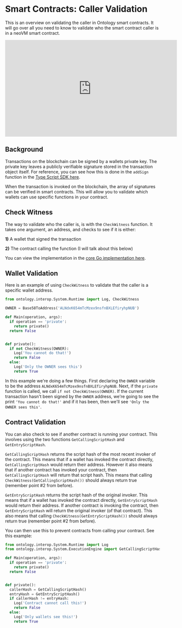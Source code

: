 # Smart Contracts: Caller Validation

This is an overview on validating the caller in Ontology smart contracts. It will go over all you need to know to validate who the smart contract caller is in a neoVM smart contract.

<iframe width="560" height="315" src="https://www.youtube.com/embed/m0CJWGxzJ6Q" frameborder="0" allow="accelerometer; autoplay; encrypted-media; gyroscope; picture-in-picture" allowfullscreen></iframe>

## Background

Transactions on the blockchain can be signed by a wallets private key. The private key leaves a publicly verifiable signature stored in the transaction object itself. For reference, you can see how this is done in the `addSign` function in the [Type Script SDK here](https://github.com/ontio/ontology-ts-sdk/blob/7fe82ed595ac28448305d86335aa69f17af3990f/src/transaction/transactionBuilder.ts#L96).

When the transaction is invoked on the blockchain, the array of signatures can be verified in smart contracts. This will allow you to validate which wallets can use specific functions in your contract.

## Check Witness

The way to validate who the caller is, is with the `CheckWitness` function. It takes one argument, an address, and checks to see if it is either:

  **1)** A wallet that signed the transaction

  **2)** The contract calling the function (I will talk about this below)

You can view the implementation in the [core Go implementation here](https://github.com/ontio/ontology/blob/197c07962366ecc50a67d4909a3250bb134c506f/smartcontract/smart_contract.go#L164).

## Wallet Validation

Here is an example of using `CheckWitness` to validate that the caller is a specific wallet address.

``` python
from ontology.interop.System.Runtime import Log, CheckWitness

OWNER = Base58ToAddress('ALNdxK654mTcMzex9nsfnBXLEfiryhpNUB')

def Main(operation, args):
  if operation == 'private':
    return private()
  return False


def private():
  if not CheckWitness(OWNER):
    Log('You cannot do that!')
    return False
  else:
    Log('Only the OWNER sees this')
    return True
```

In this example we're doing a few things. First declaring the `OWNER` variable to be the address `ALNdxK654mTcMzex9nsfnBXLEfiryhpNUB`. Next, if the `private` function is called, we call `if not CheckWitness(OWNER)`. If the current transaction hasn't been signed by the `OWNER` address, we're going to see the print `'You cannot do that!'` and if it has been, then we'll see `'Only the OWNER sees this'`.

## Contract Validation

You can also check to see if another contract is running your contract. This involves using the two functions `GetCallingScriptHash` and `GetEntryScriptHash`.

`GetCallingScriptHash` returns the script hash of the most recent invoker of the contract. This means that if a wallet has invoked the contract directly, `GetCallingScriptHash` would return their address. However it also means that if another contract has invoked your contract, then `GetCallingScriptHash` will return that script hash. This means that calling `CheckWitness(GetCallingScriptHash())` should always return true (remember point #2 from before).

`GetEntryScriptHash` returns the script hash of the original invoker. This means that if a wallet has invoked the contract directly, `GetEntryScriptHash` would return their address. If another contract is invoking the contract, then `GetEntryScriptHash` will return the original invoker (of that contract). This also means that calling `CheckWitness(GetEntryScriptHash())` should always return true (remember point #2 from before).

You can then use this to prevent contracts from calling your contract. See this example:

``` python
from ontology.interop.System.Runtime import Log
from ontology.interop.System.ExecutionEngine import GetCallingScriptHash, GetEntryScriptHash

def Main(operation, args):
  if operation == 'private':
    return private()
  return False


def private():
  callerHash = GetCallingScriptHash()
  entryHash = GetEntryScriptHash()
  if callerHash != entryHash:
    Log('Contract cannot call this!')
    return False
  else:
    Log('Only wallets see this!')
    return True
```
